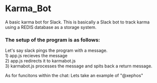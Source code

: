 # Karma_Bot
A basic karma bot for Slack.
This is basically a Slack bot to track karma using a REDIS database as a storage system.
<h3>The setup of the program is as follows:</h3>
<p>Let's say slack pings the program with a message.</br> 
1) app.js recieves the message</br>
2) app.js redirects it to karmabot.js</br>
3) karmabot.js processes the message and spits back a return message.
</p>
As for funcitons within the chat:
Lets take an example of "@xephos"
